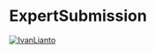 # ExpertSubmission
[![IvanLianto](https://circleci.com/gh/IvanLianto/ExpertSubmission.svg?style=svg)](https://circleci.com/gh/IvanLianto/ExpertSubmission)
